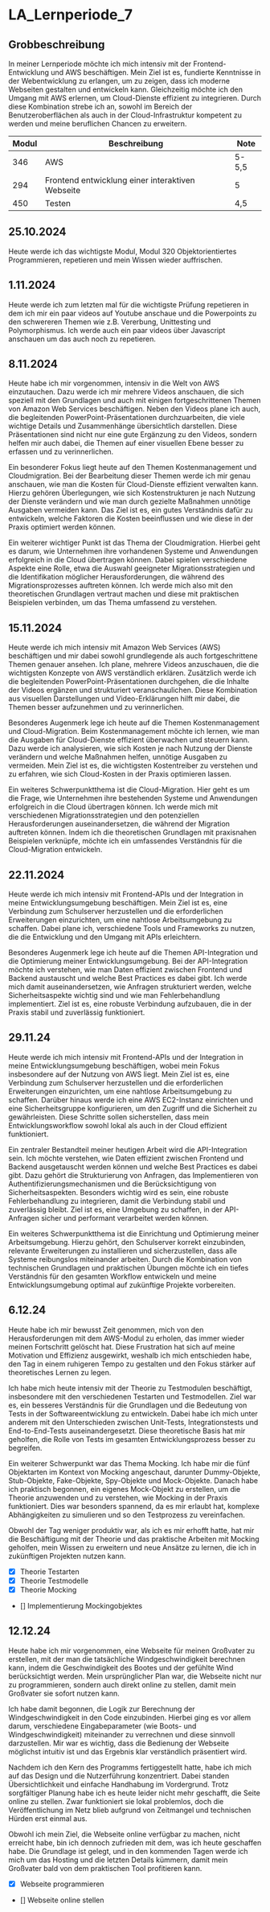 # LA_Lernperiode_7

## Grobbeschreibung
In meiner Lernperiode möchte ich mich intensiv mit der Frontend-Entwicklung und AWS beschäftigen. Mein Ziel ist es, fundierte Kenntnisse in der Webentwicklung zu erlangen, um zu zeigen, dass ich moderne Webseiten gestalten und entwickeln kann. Gleichzeitig möchte ich den Umgang mit AWS erlernen, um Cloud-Dienste effizient zu integrieren. Durch diese Kombination strebe ich an, sowohl im Bereich der Benutzeroberflächen als auch in der Cloud-Infrastruktur kompetent zu werden und meine beruflichen Chancen zu erweitern.

| Modul  | Beschreibung                          | Note  |
|--------------|---------------------------------------|---------|
| 346          | AWS  | 5-5,5 |
| 294           | Frontend entwicklung einer interaktiven Webseite | 5 |
| 450    |Testen | 4,5  |



## 25.10.2024
Heute werde ich das wichtigste Modul, Modul 320 Objektorientiertes Programmieren, repetieren und mein Wissen wieder auffrischen.

## 1.11.2024
Heute werde ich zum letzten mal für die wichtigste Prüfung repetieren in dem ich mir ein paar videos auf Youtube anschaue und die Powerpoints zu den schwereren Themen wie z.B. Vererbung, Unittesting und Polymorphismus. Ich werde auch ein paar videos über Javascript anschauen um das auch noch zu repetieren.

## 8.11.2024
Heute habe ich mir vorgenommen, intensiv in die Welt von AWS einzutauchen. Dazu werde ich mir mehrere Videos anschauen, die sich speziell mit den Grundlagen und auch mit einigen fortgeschrittenen Themen von Amazon Web Services beschäftigen. Neben den Videos plane ich auch, die begleitenden PowerPoint-Präsentationen durchzuarbeiten, die viele wichtige Details und Zusammenhänge übersichtlich darstellen. Diese Präsentationen sind nicht nur eine gute Ergänzung zu den Videos, sondern helfen mir auch dabei, die Themen auf einer visuellen Ebene besser zu erfassen und zu verinnerlichen.

Ein besonderer Fokus liegt heute auf den Themen Kostenmanagement und Cloudmigration. Bei der Bearbeitung dieser Themen werde ich mir genau anschauen, wie man die Kosten für Cloud-Dienste effizient verwalten kann. Hierzu gehören Überlegungen, wie sich Kostenstrukturen je nach Nutzung der Dienste verändern und wie man durch gezielte Maßnahmen unnötige Ausgaben vermeiden kann. Das Ziel ist es, ein gutes Verständnis dafür zu entwickeln, welche Faktoren die Kosten beeinflussen und wie diese in der Praxis optimiert werden können.

Ein weiterer wichtiger Punkt ist das Thema der Cloudmigration. Hierbei geht es darum, wie Unternehmen ihre vorhandenen Systeme und Anwendungen erfolgreich in die Cloud übertragen können. Dabei spielen verschiedene Aspekte eine Rolle, etwa die Auswahl geeigneter Migrationsstrategien und die Identifikation möglicher Herausforderungen, die während des Migrationsprozesses auftreten können. Ich werde mich also mit den theoretischen Grundlagen vertraut machen und diese mit praktischen Beispielen verbinden, um das Thema umfassend zu verstehen.

## 15.11.2024
Heute werde ich mich intensiv mit Amazon Web Services (AWS) beschäftigen und mir dabei sowohl grundlegende als auch fortgeschrittene Themen genauer ansehen. Ich plane, mehrere Videos anzuschauen, die die wichtigsten Konzepte von AWS verständlich erklären. Zusätzlich werde ich die begleitenden PowerPoint-Präsentationen durchgehen, die die Inhalte der Videos ergänzen und strukturiert veranschaulichen. Diese Kombination aus visuellen Darstellungen und Video-Erklärungen hilft mir dabei, die Themen besser aufzunehmen und zu verinnerlichen.

Besonderes Augenmerk lege ich heute auf die Themen Kostenmanagement und Cloud-Migration. Beim Kostenmanagement möchte ich lernen, wie man die Ausgaben für Cloud-Dienste effizient überwachen und steuern kann. Dazu werde ich analysieren, wie sich Kosten je nach Nutzung der Dienste verändern und welche Maßnahmen helfen, unnötige Ausgaben zu vermeiden. Mein Ziel ist es, die wichtigsten Kostentreiber zu verstehen und zu erfahren, wie sich Cloud-Kosten in der Praxis optimieren lassen.

Ein weiteres Schwerpunktthema ist die Cloud-Migration. Hier geht es um die Frage, wie Unternehmen ihre bestehenden Systeme und Anwendungen erfolgreich in die Cloud übertragen können. Ich werde mich mit verschiedenen Migrationsstrategien und den potenziellen Herausforderungen auseinandersetzen, die während der Migration auftreten können. Indem ich die theoretischen Grundlagen mit praxisnahen Beispielen verknüpfe, möchte ich ein umfassendes Verständnis für die Cloud-Migration entwickeln.


## 22.11.2024

Heute werde ich mich intensiv mit Frontend-APIs und der Integration in meine Entwicklungsumgebung beschäftigen. Mein Ziel ist es, eine Verbindung zum Schulserver herzustellen und die erforderlichen Erweiterungen einzurichten, um eine nahtlose Arbeitsumgebung zu schaffen. Dabei plane ich, verschiedene Tools und Frameworks zu nutzen, die die Entwicklung und den Umgang mit APIs erleichtern.

Besonderes Augenmerk lege ich heute auf die Themen API-Integration und die Optimierung meiner Entwicklungsumgebung. Bei der API-Integration möchte ich verstehen, wie man Daten effizient zwischen Frontend und Backend austauscht und welche Best Practices es dabei gibt. Ich werde mich damit auseinandersetzen, wie Anfragen strukturiert werden, welche Sicherheitsaspekte wichtig sind und wie man Fehlerbehandlung implementiert. Ziel ist es, eine robuste Verbindung aufzubauen, die in der Praxis stabil und zuverlässig funktioniert.


## 29.11.24

Heute werde ich mich intensiv mit Frontend-APIs und der Integration in meine Entwicklungsumgebung beschäftigen, wobei mein Fokus insbesondere auf der Nutzung von AWS liegt. Mein Ziel ist es, eine Verbindung zum Schulserver herzustellen und die erforderlichen Erweiterungen einzurichten, um eine nahtlose Arbeitsumgebung zu schaffen. Darüber hinaus werde ich eine AWS EC2-Instanz einrichten und eine Sicherheitsgruppe konfigurieren, um den Zugriff und die Sicherheit zu gewährleisten. Diese Schritte sollen sicherstellen, dass mein Entwicklungsworkflow sowohl lokal als auch in der Cloud effizient funktioniert.

Ein zentraler Bestandteil meiner heutigen Arbeit wird die API-Integration sein. Ich möchte verstehen, wie Daten effizient zwischen Frontend und Backend ausgetauscht werden können und welche Best Practices es dabei gibt. Dazu gehört die Strukturierung von Anfragen, das Implementieren von Authentifizierungsmechanismen und die Berücksichtigung von Sicherheitsaspekten. Besonders wichtig wird es sein, eine robuste Fehlerbehandlung zu integrieren, damit die Verbindung stabil und zuverlässig bleibt. Ziel ist es, eine Umgebung zu schaffen, in der API-Anfragen sicher und performant verarbeitet werden können.

Ein weiteres Schwerpunktthema ist die Einrichtung und Optimierung meiner Arbeitsumgebung. Hierzu gehört, den Schulserver korrekt einzubinden, relevante Erweiterungen zu installieren und sicherzustellen, dass alle Systeme reibungslos miteinander arbeiten. Durch die Kombination von technischen Grundlagen und praktischen Übungen möchte ich ein tiefes Verständnis für den gesamten Workflow entwickeln und meine Entwicklungsumgebung optimal auf zukünftige Projekte vorbereiten.


## 6.12.24
Heute habe ich mir bewusst Zeit genommen, mich von den Herausforderungen mit dem AWS-Modul zu erholen, das immer wieder meinen Fortschritt gelöscht hat. Diese Frustration hat sich auf meine Motivation und Effizienz ausgewirkt, weshalb ich mich entschieden habe, den Tag in einem ruhigeren Tempo zu gestalten und den Fokus stärker auf theoretisches Lernen zu legen.

Ich habe mich heute intensiv mit der Theorie zu Testmodulen beschäftigt, insbesondere mit den verschiedenen Testarten und Testmodellen. Ziel war es, ein besseres Verständnis für die Grundlagen und die Bedeutung von Tests in der Softwareentwicklung zu entwickeln. Dabei habe ich mich unter anderem mit den Unterschieden zwischen Unit-Tests, Integrationstests und End-to-End-Tests auseinandergesetzt. Diese theoretische Basis hat mir geholfen, die Rolle von Tests im gesamten Entwicklungsprozess besser zu begreifen.

Ein weiterer Schwerpunkt war das Thema Mocking. Ich habe mir die fünf Objektarten im Kontext von Mocking angeschaut, darunter Dummy-Objekte, Stub-Objekte, Fake-Objekte, Spy-Objekte und Mock-Objekte. Danach habe ich praktisch begonnen, ein eigenes Mock-Objekt zu erstellen, um die Theorie anzuwenden und zu verstehen, wie Mocking in der Praxis funktioniert. Dies war besonders spannend, da es mir erlaubt hat, komplexe Abhängigkeiten zu simulieren und so den Testprozess zu vereinfachen.

Obwohl der Tag weniger produktiv war, als ich es mir erhofft hatte, hat mir die Beschäftigung mit der Theorie und das praktische Arbeiten mit Mocking geholfen, mein Wissen zu erweitern und neue Ansätze zu lernen, die ich in zukünftigen Projekten nutzen kann.

- [x] Theorie Testarten 
- [x] Theorie Testmodelle 
- [x] Theorie Mocking 
- [] Implementierung Mockingobjektes 

## 12.12.24
Heute habe ich mir vorgenommen, eine Webseite für meinen Großvater zu erstellen, mit der man die tatsächliche Windgeschwindigkeit berechnen kann, indem die Geschwindigkeit des Bootes und der gefühlte Wind berücksichtigt werden. Mein ursprünglicher Plan war, die Webseite nicht nur zu programmieren, sondern auch direkt online zu stellen, damit mein Großvater sie sofort nutzen kann.

Ich habe damit begonnen, die Logik zur Berechnung der Windgeschwindigkeit in den Code einzubinden. Hierbei ging es vor allem darum, verschiedene Eingabeparameter (wie Boots- und Windgeschwindigkeit) miteinander zu verrechnen und diese sinnvoll darzustellen. Mir war es wichtig, dass die Bedienung der Webseite möglichst intuitiv ist und das Ergebnis klar verständlich präsentiert wird.

Nachdem ich den Kern des Programms fertiggestellt hatte, habe ich mich auf das Design und die Nutzerführung konzentriert. Dabei standen Übersichtlichkeit und einfache Handhabung im Vordergrund. Trotz sorgfältiger Planung habe ich es heute leider nicht mehr geschafft, die Seite online zu stellen. Zwar funktioniert sie lokal problemlos, doch die Veröffentlichung im Netz blieb aufgrund von Zeitmangel und technischen Hürden erst einmal aus.

Obwohl ich mein Ziel, die Webseite online verfügbar zu machen, nicht erreicht habe, bin ich dennoch zufrieden mit dem, was ich heute geschaffen habe. Die Grundlage ist gelegt, und in den kommenden Tagen werde ich mich um das Hosting und die letzten Details kümmern, damit mein Großvater bald von dem praktischen Tool profitieren kann.

- [x] Webseite programmieren  
- [] Webseite online stellen


